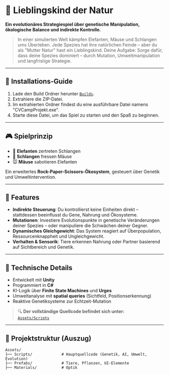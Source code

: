 # 🌿 Lieblingskind der Natur

**Ein evolutionäres Strategiespiel über genetische Manipulation, ökologische Balance und indirekte Kontrolle.**

> In einer simulierten Welt kämpfen Elefanten, Mäuse und Schlangen ums Überleben. Jede Spezies hat ihre natürlichen Feinde – aber du als "Mutter Natur" hast ein Lieblingskind. Deine Aufgabe: Sorge dafür, dass deine Spezies dominiert – durch Mutation, Umweltmanipulation und langfristige Strategie.

---

## 🛜 Installations-Guide

1. Lade den Build Ordner herunter [`Builds`](Builds).
2. Extrahiere die ZIP-Datei.
3. Im extrahierten Ordner findest du eine ausführbare Datei namens "CVCampProjekt.exe".
4. Starte diese Datei, um das Spiel zu starten und den Spaß zu beginnen.
   
---

## 🎮 Spielprinzip

- 🐘 **Elefanten** zertreten Schlangen  
- 🐍 **Schlangen** fressen Mäuse  
- 🐭 **Mäuse** sabotieren Elefanten  

Ein erweitertes **Rock-Paper-Scissors-Ökosystem**, gesteuert über Genetik und Umweltintervention.

---

## 🧬 Features

- **Indirekte Steuerung**: Du kontrollierst keine Einheiten direkt – stattdessen beeinflusst du Gene, Nahrung und Ökosysteme.
- **Mutationen**: Investiere Evolutionspunkte in genetische Veränderungen deiner Spezies – oder manipuliere die Schwächen deiner Gegner.
- **Dynamisches Gleichgewicht**: Das System reagiert auf Überpopulation, Ressourcenknappheit und Ungleichgewicht.
- **Verhalten & Sensorik**: Tiere erkennen Nahrung oder Partner basierend auf Sichtbereich und Genetik.

---

## 🔧 Technische Details

- Entwickelt mit **Unity**
- Programmiert in **C#**
- KI-Logik über **Finite State Machines** und **Urges**
- Umweltanalyse mit **spatial queries** (Sichtfeld, Positionserkennung)
- Reaktive Genetiksysteme zur Echtzeit-Mutation

> 🔍 **Der vollständige Quellcode befindet sich unter:**  
> [`Assets/Scripts`](Assets/Scripts)

---

## 📁 Projektstruktur (Auszug)

```text
Assets/
├── Scripts/             # Hauptquellcode (Genetik, AI, Umwelt, Evolution)
├── Prefabs/             # Tiere, Pflanzen, UI-Elemente
├── Materials/           # Optik
